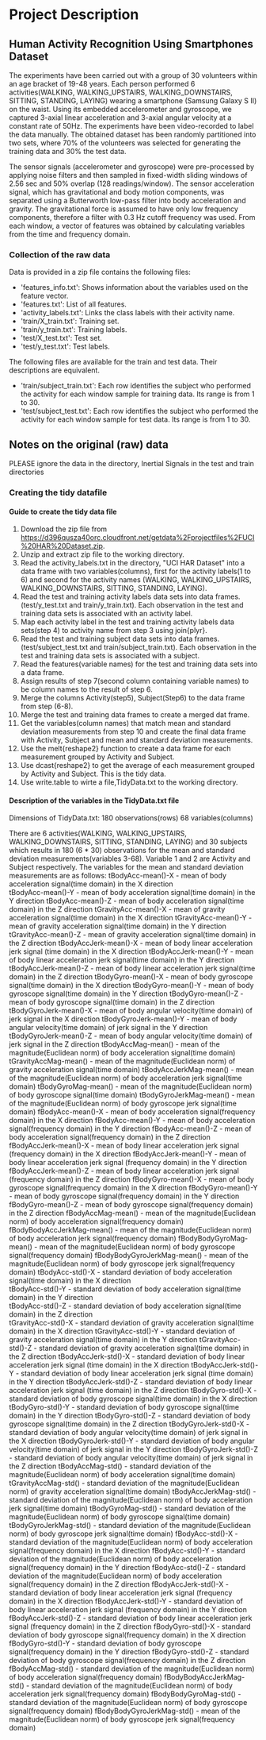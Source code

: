 # Project Description
## Human Activity Recognition Using Smartphones Dataset

The experiments have been carried out with a group of 30 volunteers within an age bracket of 19-48 years. Each person performed 6 activities(WALKING, WALKING_UPSTAIRS, WALKING_DOWNSTAIRS, SITTING, STANDING, LAYING) wearing a smartphone (Samsung Galaxy S II) on the waist. Using its embedded accelerometer and gyroscope, we captured 3-axial linear acceleration and 3-axial angular velocity at a constant rate of 50Hz. The experiments have been video-recorded to label the data manually. The obtained dataset has been randomly partitioned into two sets, where 70% of the volunteers was selected for generating the training data and 30% the test data. 

The sensor signals (accelerometer and gyroscope) were pre-processed by applying noise filters and then sampled in fixed-width sliding windows of 2.56 sec and 50% overlap (128 readings/window). The sensor acceleration signal, which has gravitational and body motion components, was separated using a Butterworth low-pass filter into body acceleration and gravity. The gravitational force is assumed to have only low frequency components, therefore a filter with 0.3 Hz cutoff frequency was used. From each window, a vector of features was obtained by calculating variables from the time and frequency domain. 

### Collection of the raw data
Data is provided in a zip file contains the following files:
* 'features_info.txt': Shows information about the variables used on the feature vector.
* 'features.txt': List of all features.
* 'activity_labels.txt': Links the class labels with their activity name.
* 'train/X_train.txt': Training set.
* 'train/y_train.txt': Training labels.
* 'test/X_test.txt': Test set.
* 'test/y_test.txt': Test labels.

The following files are available for the train and test data. Their descriptions are equivalent. 
* 'train/subject_train.txt': Each row identifies the subject who performed the activity for each window sample for training data. Its range is from 1 to 30. 
* 'test/subject_test.txt': Each row identifies the subject who performed the activity for each window sample for test data. Its range is from 1 to 30. 

## Notes on the original (raw) data
PLEASE ignore the data in the directory, Inertial Signals in the test and train directories

### Creating the tidy datafile
#### Guide to create the tidy data file
1. Download the zip file from https://d396qusza40orc.cloudfront.net/getdata%2Fprojectfiles%2FUCI%20HAR%20Dataset.zip.
2. Unzip and extract zip file to the working directory.
3. Read the activity_labels.txt in the directory, "UCI HAR Dataset" into a data frame with two variables(columns), first for the activity labels(1 to 6) and second for the activity names (WALKING, WALKING_UPSTAIRS, WALKING_DOWNSTAIRS, SITTING, STANDING,  LAYING).
4. Read the test and training activity labels data sets into data frames.(test/y_test.txt and train/y_train.txt). Each observation in the test and training data sets is associated with an activity label.
5. Map each activity label in the test and training activity labels data sets(step 4) to activity name from step 3 using join{plyr}.
6. Read the test and training subject data sets into data frames.(test/subject_test.txt and train/subject_train.txt). Each observation in the test and training data sets is associated with a subject.
7. Read the features(variable names) for the test and training data sets into a data frame.
8. Assign results of step 7(second column containing variable names) to be column names to the result of step 6.
9. Merge the columns Activity(step5), Subject(Step6) to the data frame from step (6-8).
10. Merge the test and training data frames to create a merged dat frame.
11. Get the variables(column names) that match mean and standard deviation measurements from step 10 and create the final data frame with Activity, Subject and mean and standard deviation measurements.
12. Use the melt{reshape2} function to create a data frame for each measurement grouped by Activity and Subject.
13. Use dcast{reshape2} to get the average of each measurement grouped by Activity and Subject. This is the tidy data.
14. Use write.table to wirte a file,TidyData.txt to the working directory.

#### Description of the variables in the TidyData.txt file

Dimensions of TidyData.txt: 180 observations(rows)
                            68 variables(columns)
                            
There are 6 activities(WALKING, WALKING_UPSTAIRS, WALKING_DOWNSTAIRS, SITTING, STANDING, LAYING) and 30 subjects which results in 180 (6 * 30) observations for the mean and standard deviation measurements(variables 3-68). Variable 1 and 2 are Activity and Subject respectively.
The variables for the mean and standard deviation measurements are as follows:
tBodyAcc-mean()-X - mean of body acceleration signal(time domain) in the X direction          
tBodyAcc-mean()-Y - mean of body acceleration signal(time domain) in the Y direction
tBodyAcc-mean()-Z - mean of body acceleration signal(time domain) in the Z direction
tGravityAcc-mean()-X - mean of gravity acceleration signal(time domain) in the X direction
tGravityAcc-mean()-Y - mean of gravity acceleration signal(time domain) in the Y direction
tGravityAcc-mean()-Z - mean of gravity acceleration signal(time domain) in the Z direction
tBodyAccJerk-mean()-X - mean of body linear acceleration jerk signal (time domain) in the X direction
tBodyAccJerk-mean()-Y - mean of body linear acceleration jerk signal(time domain) in the Y direction
tBodyAccJerk-mean()-Z - mean of body linear acceleration jerk signal(time domain) in the Z direction
tBodyGyro-mean()-X - mean of body gyroscope signal(time domain) in the X direction
tBodyGyro-mean()-Y - mean of body gyroscope signal(time domain) in the Y direction
tBodyGyro-mean()-Z - mean of body gyroscope signal(time domain) in the Z direction
tBodyGyroJerk-mean()-X - mean of body angular velocity(time domain) of jerk signal in the X direction
tBodyGyroJerk-mean()-Y - mean of body angular velocity(time domain) of jerk signal in the Y direction
tBodyGyroJerk-mean()-Z - mean of body angular velocity(time domain) of jerk signal in the Z direction
tBodyAccMag-mean() - mean of the magnitude(Euclidean norm) of body acceleration signal(time domain)
tGravityAccMag-mean() - mean of the magnitude(Euclidean norm) of gravity acceleration signal(time domain)
tBodyAccJerkMag-mean() - mean of the magnitude(Euclidean norm) of body acceleration jerk signal(time domain)
tBodyGyroMag-mean() - mean of the magnitude(Euclidean norm) of body gyroscope signal(time domain)
tBodyGyroJerkMag-mean() - mean of the magnitude(Euclidean norm) of body gyroscope jerk signal(time domain)
fBodyAcc-mean()-X - mean of body acceleration signal(frequency domain) in the X direction
fBodyAcc-mean()-Y - mean of body acceleration signal(frequency domain) in the Y direction
fBodyAcc-mean()-Z - mean of body acceleration signal(frequency domain) in the Z direction
fBodyAccJerk-mean()-X - mean of body linear acceleration jerk signal (frequency domain) in the X direction
fBodyAccJerk-mean()-Y - mean of body linear acceleration jerk signal (frequency domain) in the Y direction
fBodyAccJerk-mean()-Z - mean of body linear acceleration jerk signal (frequency domain) in the Z direction
fBodyGyro-mean()-X - mean of body gyroscope signal(frequency domain) in the X direction
fBodyGyro-mean()-Y - mean of body gyroscope signal(frequency domain) in the Y direction
fBodyGyro-mean()-Z - mean of body gyroscope signal(frequency domain) in the Z direction
fBodyAccMag-mean() - mean of the magnitude(Euclidean norm) of body acceleration signal(frequency domain) 
fBodyBodyAccJerkMag-mean() - mean of the magnitude(Euclidean norm) of body acceleration jerk signal(frequency domain) 
fBodyBodyGyroMag-mean() - mean of the magnitude(Euclidean norm) of body gyroscope signal(frequency domain)
fBodyBodyGyroJerkMag-mean() - mean of the magnitude(Euclidean norm) of body gyroscope jerk signal(frequency domain)
tBodyAcc-std()-X - standard deviation of body acceleration signal(time domain) in the X direction          
tBodyAcc-std()-Y - standard deviation of body acceleration signal(time domain) in the Y direction          
tBodyAcc-std()-Z - standard deviation of body acceleration signal(time domain) in the Z direction          
tGravityAcc-std()-X - standard deviation of gravity acceleration signal(time domain) in the X direction
tGravityAcc-std()-Y - standard deviation of gravity acceleration signal(time domain) in the Y direction
tGravityAcc-std()-Z - standard deviation of gravity acceleration signal(time domain) in the Z direction
tBodyAccJerk-std()-X - standard deviation of body linear acceleration jerk signal (time domain) in the X direction 
tBodyAccJerk-std()-Y - standard deviation of body linear acceleration jerk signal (time domain) in the Y direction 
tBodyAccJerk-std()-Z - standard deviation of body linear acceleration jerk signal (time domain) in the Z direction 
tBodyGyro-std()-X - standard deviation of body gyroscope signal(time domain) in the X direction 
tBodyGyro-std()-Y - standard deviation of body gyroscope signal(time domain) in the Y direction 
tBodyGyro-std()-Z - standard deviation of body gyroscope signal(time domain) in the Z direction 
tBodyGyroJerk-std()-X - standard deviation of body angular velocity(time domain) of jerk signal in the X direction
tBodyGyroJerk-std()-Y - standard deviation of body angular velocity(time domain) of jerk signal in the Y direction
tBodyGyroJerk-std()-Z - standard deviation of body angular velocity(time domain) of jerk signal in the Z direction
tBodyAccMag-std() - standard deviation of the magnitude(Euclidean norm) of body acceleration signal(time domain)
tGravityAccMag-std() - standard deviation of the magnitude(Euclidean norm) of gravity acceleration signal(time domain)
tBodyAccJerkMag-std() - standard deviation of the magnitude(Euclidean norm) of body acceleration jerk signal(time domain)
tBodyGyroMag-std() - standard deviation of the magnitude(Euclidean norm) of body gyroscope signal(time domain)
tBodyGyroJerkMag-std() - standard deviation of the magnitude(Euclidean norm) of body gyroscope jerk signal(time domain)
fBodyAcc-std()-X - standard deviation of the magnitude(Euclidean norm) of body acceleration signal(frequency domain) in the X direction
fBodyAcc-std()-Y - standard deviation of the magnitude(Euclidean norm) of body acceleration signal(frequency domain) in the Y direction
fBodyAcc-std()-Z - standard deviation of the magnitude(Euclidean norm) of body acceleration signal(frequency domain) in the Z direction
fBodyAccJerk-std()-X - standard deviation of body linear acceleration jerk signal (frequency domain) in the X direction
fBodyAccJerk-std()-Y - standard deviation of body linear acceleration jerk signal (frequency domain) in the Y direction
fBodyAccJerk-std()-Z - standard deviation of body linear acceleration jerk signal (frequency domain) in the Z direction
fBodyGyro-std()-X - standard deviation of body gyroscope signal(frequency domain) in the X direction
fBodyGyro-std()-Y - standard deviation of body gyroscope signal(frequency domain) in the Y direction
fBodyGyro-std()-Z - standard deviation of body gyroscope signal(frequency domain) in the Z direction
fBodyAccMag-std() - standard deviation of the magnitude(Euclidean norm) of body acceleration signal(frequency domain) 
fBodyBodyAccJerkMag-std() - standard deviation of the magnitude(Euclidean norm) of body acceleration jerk signal(frequency domain) 
fBodyBodyGyroMag-std() - standard deviation of the magnitude(Euclidean norm) of body gyroscope signal(frequency domain)
fBodyBodyGyroJerkMag-std() - mean of the magnitude(Euclidean norm) of body gyroscope jerk signal(frequency domain)
